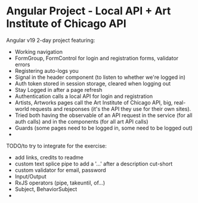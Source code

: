 # Angular Project - Local API + Art Institute of Chicago API

Angular v19 2-day project featuring: 
- Working navigation
- FormGroup, FormControl for login and registration forms, validator errors
- Registering auto-logs you
- Signal in the header component (to listen to whether we're logged in)
- Auth token stored in session storage, cleared when logging out
- Stay Logged in after a page refresh
- Authentication calls a local API for login and registration
- Artists, Artworks pages call the Art Institute of Chicago API, big, real-world requests and responses (it's the API they use for their own sites). 
- Tried both having the observable of an API request in the service (for all auth calls) and in the components (for all art API calls)
- Guards (some pages need to be logged in, some need to be logged out)
- 

TODO/to try to integrate for the exercise: 
- add links, credits to readme
- custom text splice pipe to add a '...' after a description cut-short
- custom validator for email, password
- Input/Output
- RxJS operators (pipe, takeuntil, of...)
- Subject, BehaviorSubject
- 
